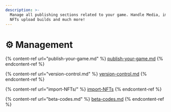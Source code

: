 ```yaml
---
description: >-
  Manage all publishing sections related to your game. Handle Media, import your
  NFTs upload builds and much more!
---
```


# ⚙ Management

{% content-ref url="publish-your-game.md" %}
[publish-your-game.md](publish-your-game.md)
{% endcontent-ref %}

{% content-ref url="version-control.md" %}
[version-control.md](version-control.md)
{% endcontent-ref %}

{% content-ref url="import-NFTs/" %}
[import-NFTs](import-NFTs/)
{% endcontent-ref %}

{% content-ref url="beta-codes.md" %}
[beta-codes.md](beta-codes.md)
{% endcontent-ref %}
